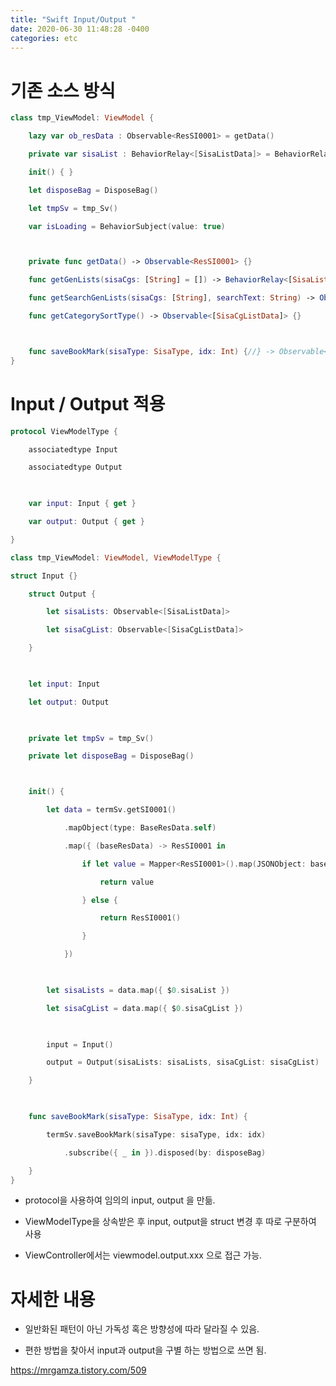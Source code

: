 ```yaml
---
title: "Swift Input/Output "
date: 2020-06-30 11:48:28 -0400
categories: etc
---
```


# 기존 소스 방식

~~~swift
class tmp_ViewModel: ViewModel {

    lazy var ob_resData : Observable<ResSI0001> = getData()

    private var sisaList : BehaviorRelay<[SisaListData]> = BehaviorRelay(value: [])

    init() { }

    let disposeBag = DisposeBag()

    let tmpSv = tmp_Sv()    

    var isLoading = BehaviorSubject(value: true)



    private func getData() -> Observable<ResSI0001> {}

    func getGenLists(sisaCgs: [String] = []) -> BehaviorRelay<[SisaListData]>{}

    func getSearchGenLists(sisaCgs: [String], searchText: String) -> Observable<[SisaListData]> {}

    func getCategorySortType() -> Observable<[SisaCgListData]> {}



    func saveBookMark(sisaType: SisaType, idx: Int) {//} -> Observable<> {}
}
~~~

# Input / Output 적용

~~~swift
protocol ViewModelType {

    associatedtype Input

    associatedtype Output

 

    var input: Input { get }

    var output: Output { get }

}

class tmp_ViewModel: ViewModel, ViewModelType {

struct Input {}

    struct Output {

        let sisaLists: Observable<[SisaListData]>    

        let sisaCgList: Observable<[SisaCgListData]>

    }

    

    let input: Input

    let output: Output

    

    private let tmpSv = tmp_Sv()

    private let disposeBag = DisposeBag()



    init() {

        let data = termSv.getSI0001()

            .mapObject(type: BaseResData.self)

            .map({ (baseResData) -> ResSI0001 in

                if let value = Mapper<ResSI0001>().map(JSONObject: baseResData.message?.body) {

                    return value

                } else {

                    return ResSI0001()

                }

            })

        

        let sisaLists = data.map({ $0.sisaList })

        let sisaCgList = data.map({ $0.sisaCgList })

        

        input = Input()

        output = Output(sisaLists: sisaLists, sisaCgList: sisaCgList)

    }

    

    func saveBookMark(sisaType: SisaType, idx: Int) {

        termSv.saveBookMark(sisaType: sisaType, idx: idx)

            .subscribe({ _ in }).disposed(by: disposeBag)

    }
}
~~~


* protocol을 사용하여 임의의 input, output 을 만듦.

* ViewModelType을 상속받은 후 input, output을 struct 변경 후 따로 구분하여 사용

* ViewController에서는 viewmodel.output.xxx 으로 접근 가능.



# 자세한 내용

* 일반화된 패턴이 아닌 가독성 혹은 방향성에 따라 달라질 수 있음.

* 편한 방법을 찾아서 input과 output을 구별 하는 방법으로 쓰면 됨.

<https://mrgamza.tistory.com/509>
